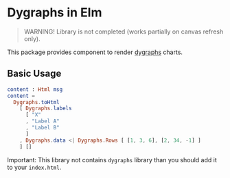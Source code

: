 # Dygraphs in Elm

> WARNING! Library is not completed (works partially on canvas refresh only).

This package provides component to render [dygraphs] charts.

[dygraphs]: https://github.com/danvk/dygraphs

## Basic Usage

```elm
content : Html msg
content =
  Dygraphs.toHtml
    [ Dygraphs.labels
      [ "X"
      , "Label A"
      , "Label B"
      ]
    , Dygraphs.data <| Dygraphs.Rows [ [1, 3, 6], [2, 34, -1] ]
    ] []
```

Important: This library not contains `dygraphs` library than you should add it to your `index.html`.
